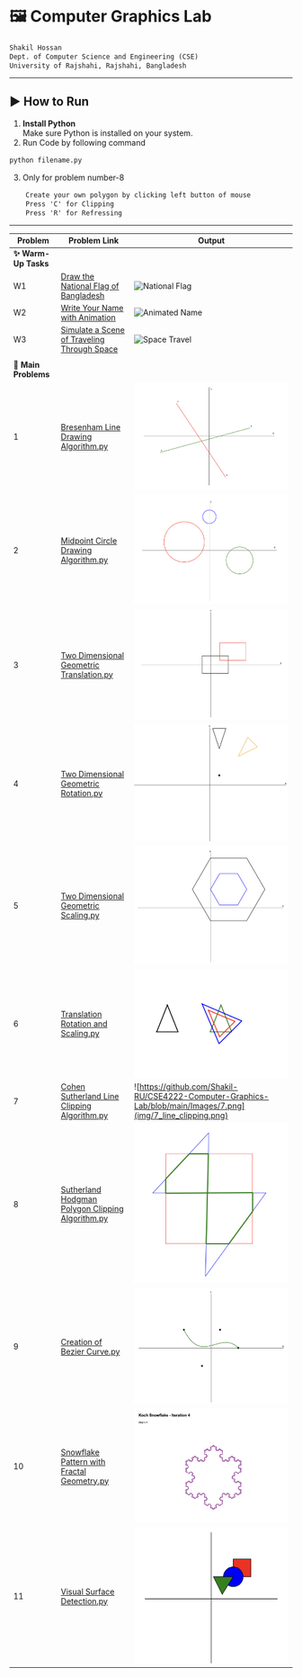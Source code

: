 # 🖼️ Computer Graphics Lab

    Shakil Hossan  
    Dept. of Computer Science and Engineering (CSE)  
    University of Rajshahi, Rajshahi, Bangladesh

---

## ▶️ How to Run

1. **Install Python**  
   Make sure Python is installed on your system.
2. Run Code by following command

```bash
python filename.py
```
3. Only for problem number-8
```
    Create your own polygon by clicking left button of mouse
    Press 'C' for Clipping
    Press 'R' for Refressing
```
---


| Problem | Problem Link | Output |
|------------|---------------|---------|
| **✨ Warm-Up Tasks** |  |  |
| W1 | [Draw the National Flag of Bangladesh](flag_of_bangladesh.py) | ![National Flag](img/w1_flag_bangladesh.png) |
| W2 | [Write Your Name with Animation](animated_name.py) | ![Animated Name](img/w2_animated_name.png) |
| W3 | [Simulate a Scene of Traveling Through Space](space_travel_simulation.py) | ![Space Travel](img/w3_space_travel.png) |
|  |  |  |
| **🧪 Main Problems** |  |  |
| 1 | [Bresenham Line Drawing Algorithm.py](https://github.com/Shakil-RU/CSE4222-Computer-Graphics-Lab/blob/main/Main%20Problems/1.%20Bresenham%20Line%20Drawing%20Algorithm.py) | ![Line Drawing](https://github.com/Shakil-RU/CSE4222-Computer-Graphics-Lab/blob/main/Images/1.png) |
| 2 | [Midpoint Circle Drawing Algorithm.py](https://github.com/Shakil-RU/CSE4222-Computer-Graphics-Lab/blob/main/Main%20Problems/2.%20Midpoint%20Circle%20Drawing%20Algorithm.py) | ![Circle Drawing](https://github.com/Shakil-RU/CSE4222-Computer-Graphics-Lab/blob/main/Images/2.png) |
| 3 | [Two Dimensional Geometric Translation.py](https://github.com/Shakil-RU/CSE4222-Computer-Graphics-Lab/blob/main/Main%20Problems/3.%20Two%20Dimensional%20Geometric%20Translation.py) | ![2D Translation](https://github.com/Shakil-RU/CSE4222-Computer-Graphics-Lab/blob/main/Images/3.png) |
| 4 | [Two Dimensional Geometric Rotation.py](https://github.com/Shakil-RU/CSE4222-Computer-Graphics-Lab/blob/main/Main%20Problems/4.%20Two%20Dimensional%20Geometric%20Rotation.py) | ![2D Rotation](https://github.com/Shakil-RU/CSE4222-Computer-Graphics-Lab/blob/main/Images/4.png) |
| 5 | [Two Dimensional Geometric Scaling.py](https://github.com/Shakil-RU/CSE4222-Computer-Graphics-Lab/blob/main/Main%20Problems/5.%20Two%20Dimensional%20Geometric%20Scaling.py) | ![2D Scaling](https://github.com/Shakil-RU/CSE4222-Computer-Graphics-Lab/blob/main/Images/5.png) |
| 6 | [Translation Rotation and Scaling.py](https://github.com/Shakil-RU/CSE4222-Computer-Graphics-Lab/blob/main/Main%20Problems/6.Translation%20Rotation%20and%20Scaling.py) | ![Transformations](https://github.com/Shakil-RU/CSE4222-Computer-Graphics-Lab/blob/main/Images/6.png) |
| 7 | [Cohen Sutherland Line Clipping Algorithm.py](https://github.com/Shakil-RU/CSE4222-Computer-Graphics-Lab/blob/main/Main%20Problems/7.%20Cohen%20Sutherland%20Line%20Clipping%20Algorithm.py) | ![https://github.com/Shakil-RU/CSE4222-Computer-Graphics-Lab/blob/main/Images/7.png](img/7_line_clipping.png) |
| 8 | [Sutherland Hodgman Polygon Clipping Algorithm.py](https://github.com/Shakil-RU/CSE4222-Computer-Graphics-Lab/blob/main/Main%20Problems/8.%20Sutherland%20Hodgman%20Polygon%20Clipping%20Algorithm.py) | ![Polygon Clipping](https://github.com/Shakil-RU/CSE4222-Computer-Graphics-Lab/blob/main/Images/8.png) |
| 9 | [Creation of Bezier Curve.py](https://github.com/Shakil-RU/CSE4222-Computer-Graphics-Lab/blob/main/Main%20Problems/9.%20Creation%20of%20Bezier%20Curve.py) | ![Bezier Curve](https://github.com/Shakil-RU/CSE4222-Computer-Graphics-Lab/blob/main/Images/9.png) |
| 10 | [Snowflake Pattern with Fractal Geometry.py](https://github.com/Shakil-RU/CSE4222-Computer-Graphics-Lab/blob/main/Main%20Problems/10.%20Snowflake%20Pattern%20with%20Fractal%20Geometry.py) | ![Snowflake Fractal](https://github.com/Shakil-RU/CSE4222-Computer-Graphics-Lab/blob/main/Images/10.png) |
| 11 | [Visual Surface Detection.py](https://github.com/Shakil-RU/CSE4222-Computer-Graphics-Lab/blob/main/Main%20Problems/11.%20Visual%20Surface%20Detection.py) | ![Visual Surface](https://github.com/Shakil-RU/CSE4222-Computer-Graphics-Lab/blob/main/Images/11.png) |
